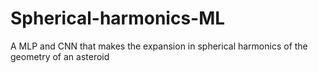 # Spherical-harmonics-ML
A MLP and CNN  that makes the expansion in spherical harmonics of the geometry of an asteroid
